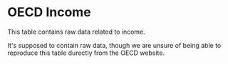 # OECD Income

This table contains raw data related to income.

It's supposed to contain raw data, though we are unsure of being able to reproduce this table durectly from the OECD website.
